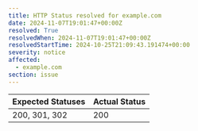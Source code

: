 ```yaml
---
title: HTTP Status resolved for example.com
date: 2024-11-07T19:01:47+00:00Z
resolved: True
resolvedWhen: 2024-11-07T19:01:47+00:00Z
resolvedStartTime: 2024-10-25T21:09:43.191474+00:00
severity: notice
affected:
  - example.com
section: issue
---
```


| Expected Statuses | Actual Status  |
|-------------------|----------------|
| 200, 301, 302 | 200 |
